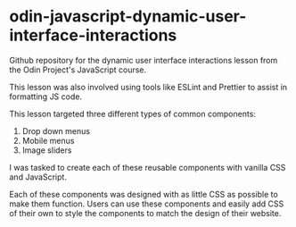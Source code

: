 # odin-javascript-dynamic-user-interface-interactions

Github repository for the dynamic user interface interactions lesson from the Odin Project's JavaScript course.

This lesson was also involved using tools like ESLint and Prettier to assist in formatting JS code.

This lesson targeted three different types of common components:

1. Drop down menus
2. Mobile menus
3. Image sliders

I was tasked to create each of these reusable components with vanilla CSS and JavaScript.

Each of these components was designed with as little CSS as possible to make them function.
Users can use these components and easily add CSS of their own to style the components to match the design of their website.
